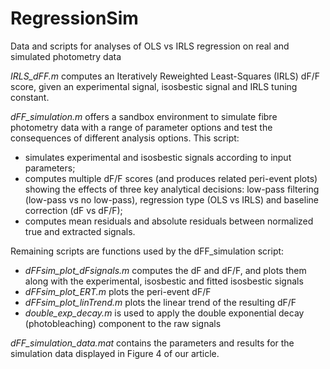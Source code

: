 # RegressionSim
Data and scripts for analyses of OLS vs IRLS regression on real and simulated photometry data 

_IRLS_dFF.m_ computes an Iteratively Reweighted Least-Squares (IRLS) dF/F score, given an experimental signal, isosbestic signal and IRLS tuning constant. 

_dFF_simulation.m_ offers a sandbox environment to simulate fibre photometry data with a range of parameter options and test the consequences of different analysis options. This script:
  - simulates experimental and isosbestic signals according to input parameters;
  - computes multiple dF/F scores (and produces related peri-event plots) showing the effects of three key analytical decisions: low-pass filtering (low-pass vs no low-pass), regression type (OLS vs IRLS) and baseline correction (dF vs dF/F);
  - computes mean residuals and absolute residuals between normalized true and extracted signals.

Remaining scripts are functions used by the dFF_simulation script:

  - _dFFsim_plot_dFsignals.m_ computes the dF and dF/F, and plots them along with the experimental, isosbestic and fitted isosbestic signals
  - _dFFsim_plot_ERT.m_ plots the peri-event dF/F
  - _dFFsim_plot_linTrend.m_ plots the linear trend of the resulting dF/F
  - _double_exp_decay.m_ is used to apply the double exponential decay (photobleaching) component to the raw signals

_dFF_simulation_data.mat_ contains the parameters and results for the simulation data displayed in Figure 4 of our article.
